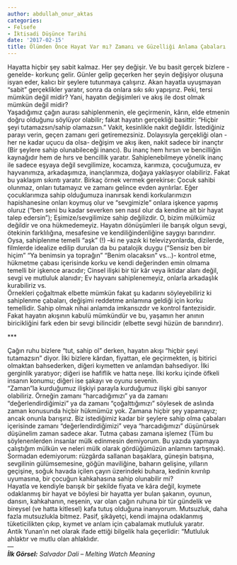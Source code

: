 ```yaml
---
author: abdullah_onur_aktas
categories:
- Felsefe
- İktisadi Düşünce Tarihi
date: '2017-02-15'
title: Ölümden Önce Hayat Var mı? Zamanı ve Güzelliği Anlama Çabaları
---
```


Hayatta hiçbir şey sabit kalmaz. Her şey değişir. Ve bu basit gerçek bizlere -genelde- korkunç gelir. Günler gelip geçerken her şeyin değişiyor oluşuna isyan eder, kalıcı bir şeylere tutunmaya çalışırız. Akan hayatla uyuşmayan “sabit” gerçeklikler yaratır, sonra da onlara sıkı sıkı yapışırız. Peki, tersi mümkün değil midir? Yani, hayatın değişimleri ve akış ile dost olmak mümkün değil midir?  
Yaşadığımız çağın aurası sahiplenmenin, ele geçirmenin, kârın, elde etmenin doğru olduğunu söylüyor olabilir; fakat hayatın gerçekliği basittir: “Hiçbir şeyi tutamazsın/sahip olamazsın.” Vakit, kesinlikle nakit değildir. İstediğiniz parayı verin, geçen zamanı geri getiremezsiniz. Dolayısıyla gerçekliği olan -her ne kadar uçucu da olsa- değişim ve akış iken, nakit sadece bir inançtır (Bir şeylere sahip olunabileceği inancı). Bu inanç hem hırsın ve bencilliğin kaynağıdır hem de hırs ve bencillik yaratır. Sahiplenebilmeye yönelik inanç ile sadece eşyaya değil sevgilimize, kocamıza, karımıza, çocuğumuza, ev hayvanımıza, arkadaşımıza, inançlarımıza, doğaya yaklaşıyor olabiliriz. Fakat bu yaklaşım sıkıntı yaratır. Birkaç örnek vermek gerekirse: Çocuk sahibi olunmaz, onları tutamayız ve zamanı gelince evden ayrılırlar. Eğer çocuklarımıza sahip olduğumuza inanırsak kendi korkularımızın hapishanesine onları koymuş olur ve “sevgimizle” onlara işkence yapmış oluruz (“ben seni bu kadar severken sen nasıl olur da kendine ait bir hayat talep edersin”); Eşimize/sevgilimize sahip değilizdir. O, bizim mülkümüz değildir ve ona hükmedemeyiz. Hayatın dönüşümleri ile barışık olgun sevgi, ötekinin farklılığına, mesafesine ve kendiliğindenliğine saygıyı barındırır. Oysa, sahiplenme temelli “aşk” (!) –ki ne yazık ki televizyonlarda, dizilerde, filmlerde idealize edilip durulan da bu patalojik duygu (“Sensiz ben bir hiçim” “Ya benimsin ya toprağın” “Benim olacaksın” vs…)- kontrol etme, hükmetme çabası içerisinde korku ve kendi değerinden emin olmama temelli bir işkence aracıdır; Cinsel ilişki bir tür kâr veya iktidar alanı değil, sevgi ve mutluluk alanıdır; Ev hayvanı sahiplenemeyiz, onlarla arkadaşlık kurabiliriz vs.  
Örnekleri çoğaltmak elbette mümkün fakat şu kadarını söyleyebiliriz ki sahiplenme çabaları, değişimi reddetme anlamına geldiği için korku temellidir. Sahip olmak nihai anlamda imkansızdır ve kontrol fantezisidir. Fakat hayatın akışının kabulü mümkündür ve bu, yaşamın her anının biricikliğini fark eden bir sevgi bilincidir (elbette sevgi hüzün de barındırır).

\*\*\*

Çağın ruhu bizlere “tut, sahip ol” derken, hayatın akışı “hiçbir şeyi tutamazsın” diyor. İlki bizlere kârdan, fiyattan, ele geçirmekten, iş bitirici olmaktan bahsederken, diğeri kıymetten ve anlamdan bahsediyor. İlki gerginlik yaratıyor; diğeri ise hafiflik ve hatta neşe. İlki korku içinde öfkeli insanın konumu; diğeri ise şakayı ve oyunu sevenin.  
“Zaman”la kurduğumuz ilişkiyi parayla kurduğumuz ilişki gibi sanıyor olabiliriz. Örneğin zamanı “harcadığımızı” ya da zamanı “değerlendirdiğimizi” ya da zamanı “çoğalttığımızı” söylesek de aslında zaman konusunda hiçbir hükmümüz yok. Zamana hiçbir şey yapamayız; ancak onunla barışırız. Biz istediğimiz kadar bir şeylere sahip olma çabaları içerisinde zamanı “değerlendirdiğimizi” veya “harcadığımızı” düşünürsek düşünelim zaman sadece akar. Tutma çabası zamana işlemez (Tüm bu söylenenlerden insanlar mülk edinmesin demiyorum. Bu yazıda yapmaya çalıştığım mülkün ve neleri mülk olarak gördüğümüzün anlamını tartışmak).  
Sormadan edemiyorum: rüzgârda sallanan başaklara, güneşin batışına, sevgilinin gülümsemesine, göğün maviliğine, baharın gelişine, yılların geçişine, soğuk havada içilen çayın üzerindeki buhara, kedinin kıvrılıp uyumasına, bir çocuğun kahkahasına sahip olunabilir mi?  
Hayatla ve kendiyle barışık bir şekilde fiyata ve kâra değil, kıymete odaklanmış bir hayat ve böylesi bir hayatta yer bulan şakanın, oyunun, dansın, kahkahanın, neşenin, var olan çağın ruhuna bir tür gündelik ve bireysel (ve hatta kitlesel) kafa tutuş olduğuna inanıyorum. Mutsuzluk, daha fazla mutsuzlukla bitmez. Pasif, şikâyetçi, kendi imajına odaklanmış tüketicilikten çıkıp, kıymet ve anlam için çabalamak mutluluk yaratır.  
Antik Yunan’ın net olarak ifade ettiği bilgelik hala geçerlidir: “Mutluluk ahlaktır ve mutlu olan ahlaklıdır.  
—  
***İlk Görsel:** Salvador Dali – Melting Watch Meaning*